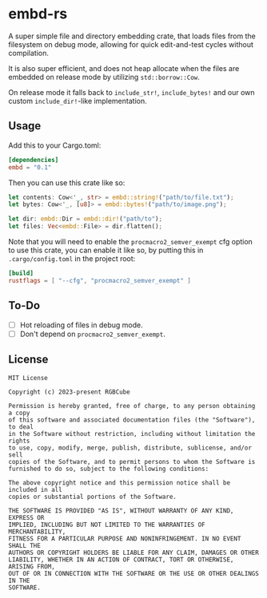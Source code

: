 # embd-rs

A super simple file and directory embedding crate,
that loads files from the filesystem on debug mode,
allowing for quick edit-and-test cycles without compilation.

It is also super efficient, and does not heap allocate when the
files are embedded on release mode by utilizing `std::borrow::Cow`.

On release mode it falls back to `include_str!`, `include_bytes!`
and our own custom `include_dir!`-like implementation.

## Usage

Add this to your Cargo.toml:

```toml
[dependencies]
embd = "0.1"
```

Then you can use this crate like so:

```rs
let contents: Cow<'_, str> = embd::string!("path/to/file.txt");
let bytes: Cow<'_, [u8]> = embd::bytes!("path/to/image.png");

let dir: embd::Dir = embd::dir!("path/to");
let files: Vec<embd::File> = dir.flatten();
```

Note that you will need to enable the `procmacro2_semver_exempt` cfg
option to use this crate, you can enable it like so, by putting this in
`.cargo/config.toml` in the project root:

```toml
[build]
rustflags = [ "--cfg", "procmacro2_semver_exempt" ]
```

## To-Do

- [ ] Hot reloading of files in debug mode.
- [ ] Don't depend on `procmacro2_semver_exempt`.

## License

```
MIT License

Copyright (c) 2023-present RGBCube

Permission is hereby granted, free of charge, to any person obtaining a copy
of this software and associated documentation files (the "Software"), to deal
in the Software without restriction, including without limitation the rights
to use, copy, modify, merge, publish, distribute, sublicense, and/or sell
copies of the Software, and to permit persons to whom the Software is
furnished to do so, subject to the following conditions:

The above copyright notice and this permission notice shall be included in all
copies or substantial portions of the Software.

THE SOFTWARE IS PROVIDED "AS IS", WITHOUT WARRANTY OF ANY KIND, EXPRESS OR
IMPLIED, INCLUDING BUT NOT LIMITED TO THE WARRANTIES OF MERCHANTABILITY,
FITNESS FOR A PARTICULAR PURPOSE AND NONINFRINGEMENT. IN NO EVENT SHALL THE
AUTHORS OR COPYRIGHT HOLDERS BE LIABLE FOR ANY CLAIM, DAMAGES OR OTHER
LIABILITY, WHETHER IN AN ACTION OF CONTRACT, TORT OR OTHERWISE, ARISING FROM,
OUT OF OR IN CONNECTION WITH THE SOFTWARE OR THE USE OR OTHER DEALINGS IN THE
SOFTWARE.
```
